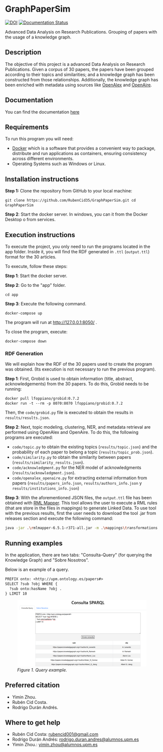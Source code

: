 # GraphPaperSim


[![DOI](https://zenodo.org/badge/784818057.svg)](https://zenodo.org/doi/10.5281/zenodo.11237163) [![Documentation Status](https://readthedocs.org/projects/graphpapersim/badge/?version=latest)](https://graphpapersim.readthedocs.io/en/latest/?badge=latest)




Advanced Data Analysis on Research Publications. Grouping of papers with the usage of a knowledge graph.

## Description
The objective of this project is a advanced Data Analysis on Research Publications. Given a corpus of 30 papers, the papers have been grouped according to their topics and similarities; and a knowledge graph has been constructed from those relationships. Additionally, the knowledge graph has been enriched with metadata using sources like [OpenAlex](https://openalex.org/) and [OpenAire](https://explore.openaire.eu/).


## Documentation
You can find the documentation [here](https://graphpapersim.readthedocs.io/en/latest/usage/)

## Requirements
To run this program you will need:
* [Docker](https://docs.docker.com/engine/install/) which is a software that provides a convenient way to package, distribute and run applications as containers, ensuring consistency across different environments.
* Operating Systems such as Windows or Linux.

## Installation instructions
**Step 1:** Clone the repository from GitHub to your local machine:

```
git clone https://github.com/RubenCid35/GraphPaperSim.git cd GraphPaperSim
```

**Step 2**: Start the docker server. In windows, you can it from the Docker Desktop o from services.

## Execution instructions
To execute the project, you only need to run the programs located in the app folder. Inside it, you will find the RDF generated in `.ttl` (`output.ttl`) format for the 30 articles.

To execute, follow these steps:

**Step 1**: Start the docker server.

**Step 2**: Go to the "app" folder.

```
cd app
```

**Step 3**: Execute the following command.

```
docker-compose up
```

The program will run at http://127.0.0.1:8050/ .

To close the program, execute:

```
docker-compose down
```


### RDF Generation
We will explain how the RDF of the 30 papers used to create the program was obtained. (Its execution is not necessary to run the previous program).

**Step 1**: First, Grobid is used to obtain information (title, abstract, acknowledgements) from the 30 papers. To do this, Grobid needs to be running:

```
docker pull lfoppiano/grobid:0.7.2
docker run -t --rm -p 8070:8070 lfoppiano/grobid:0.7.2
```

Then, the `code/grobid.py` file is executed to obtain the results in `results/results.json`.

**Step 2**: Next, topic modeling, clustering, NER, and metadata retrieval are performed using OpenAlex and OpenAire. To do this, the following programs are executed:
* `code/topic.py`  to obtain the existing topics (`results/topic.json`) and the probability of each paper to belong a topic (`results/topic_prob.json`).
* `code/similarity.py` to obtain the similarity between papers (`results/similarity_results.json`).
* `code/acknowledgment.py` for the NER model of acknowledgments (`results/acknowledgment.json`).
* `code/openalex_openaire.py` for extracting external information from papers (`results/papers_info.json`, `results/authors_info.json` y `results/institutions_info.json`)

**Step 3**: With the aforementioned JSON files, the `output.ttl` file has been obtained with [RML Mapper](https://github.com/RMLio/rmlmapper-java). This tool allows the user to execute a RML rules (that are store in the files in mappings) to generate Linked Data.  To use tool with the previous results, first the user needs to download the tool .jar from releases section and execute 
the following command: 
```bash
java -jar .\rmlmapper-6.5.1-r371-all.jar -m .\mappings\transformations.ttl -o app/output.ttl -s turtle 
```

## Running examples
In the application, there are two tabs: "Consulta-Query" (for querying the Knowledge Graph) and "Sobre Nosotros".

Below is an example of a query.

```
PREFIX onto: <http://upm.ontology.es/papers#>
SELECT ?sub ?obj WHERE {
  ?sub onto:hasName ?obj .
} LIMIT 10
```

<figure>
  <img src="docs/example.png" alt="Wordcloud" style="width:750px">
  <figcaption><i>Figure 1. Query example.</i></figcaption>
</figure>


## Preferred citation
* Yimin Zhou.
* Rubén Cid Costa.
* Rodrigo Durán Andrés.

## Where to get help
* Rubén Cid Costa: rubencid001@gmail.com
* Rodrigo Durán Andrés: rodrigo.duran.andres@alumnos.upm.es
* Yimin Zhou.: yimin.zhou@alumnos.upm.es





